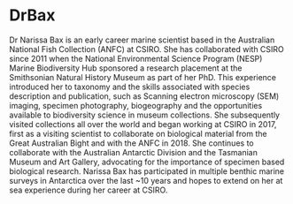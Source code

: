 # DrBax
Dr Narissa Bax is an early career marine scientist based in the Australian National Fish Collection (ANFC) at CSIRO. She has collaborated with CSIRO since 2011 when the National Environmental Science Program (NESP) Marine Biodiversity Hub sponsored a research placement at the Smithsonian Natural History Museum as part of her PhD. This experience introduced her to taxonomy and the skills associated with species description and publication, such as Scanning electron microscopy (SEM) imaging, specimen photography, biogeography and the opportunities available to biodiversity science in museum collections. She subsequently visited collections all over the world and began working at CSIRO in 2017, first as a visiting scientist to collaborate on biological material from the Great Australian Bight and with the ANFC in 2018. She continues to collaborate with the Australian Antarctic Division and the Tasmanian Museum and Art Gallery, advocating for the importance of specimen based biological research. Narissa Bax has participated in multiple benthic marine surveys in Antarctica over the last ~10 years and hopes to extend on her at sea experience during her career at CSIRO.
